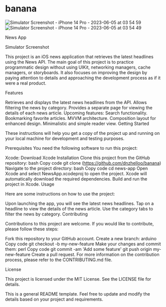 # banana

![Simulator Screenshot - iPhone 14 Pro - 2023-06-05 at 03 54 59](https://github.com/dnzhelloo/banana/assets/122128660/c56eae08-e780-4f67-b581-83825593d9ce)
![Simulator Screenshot - iPhone 14 Pro - 2023-06-05 at 03 54 49](https://github.com/dnzhelloo/banana/assets/122128660/d6d47071-474e-4ec7-adc9-1a2a6fde0b72)



News App

Simulator Screenshot

This project is an iOS news application that retrieves the latest headlines using the News API. The main goal of this project is to practice programmatic design without using UIKit, networking managers, cache managers, or storyboards. It also focuses on improving the design by paying attention to details and approaching the development process as if it were a real product.

Features

Retrieves and displays the latest news headlines from the API.
Allows filtering the news by category.
Provides a separate page for viewing the details of each news article.
Upcoming features:
Search functionality.
Bookmarking favorite articles.
MVVM architecture.
Composition layout for enhanced design.
Minimalistic and simple reader view.
Getting Started

These instructions will help you get a copy of the project up and running on your local machine for development and testing purposes.

Prerequisites
You need the following software to run this project:

Xcode: Download Xcode
Installation
Clone this project from the GitHub repository:
bash
Copy code
git clone (https://github.com/dnzhelloo/banana)
Navigate to the project directory:
bash
Copy code
cd news-app
Open Xcode and select NewsApp.xcodeproj to open the project.
Xcode will automatically download the required dependencies.
Build and run the project in Xcode.
Usage

Here are some instructions on how to use the project:

Upon launching the app, you will see the latest news headlines.
Tap on a headline to view the details of the news article.
Use the category tabs to filter the news by category.
Contributing

Contributions to this project are welcome. If you would like to contribute, please follow these steps:

Fork this repository to your GitHub account.
Create a new branch:
arduino
Copy code
git checkout -b my-new-feature
Make your changes and commit them:
perl
Copy code
git commit -am 'Add some feature'
git push origin my-new-feature
Create a pull request.
For more information on the contribution process, please refer to the CONTRIBUTING.md file.

License

This project is licensed under the MIT License. See the LICENSE file for details.

This is a general README template. Feel free to update and modify the details based on your project and requirements.
